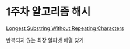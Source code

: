 # 1주차 알고리즘 해시

[Longest Substring Without Repeating Characters](https://leetcode.com/problems/longest-substring-without-repeating-characters/description/)

반복되지 않는 최장 알파벳 배열 찾기
